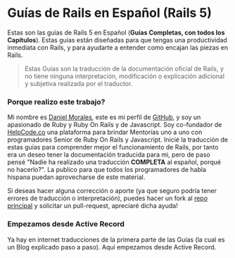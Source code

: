 # Guías de Rails en Español \(Rails 5\)

Estas son las guías de Rails 5 en Español \(**Guías Completas, con todos los Capítulos**\). Estas guías están diseñadas para que tengas una productividad inmediata con Rails, y para ayudarte a entender como encajan las piezas en Rails.

> Estas Guías son la traducción de la documentación oficial de Rails, y no tiene ninguna interpretación, modificación o explicación adicional y subjetiva realizada por el traductor.

### Porque realizo este trabajo?

Mi nombre es [Daniel Morales](http://www.danielmorales.co), este es mi perfil de [GitHub](https://github.com/danielmoralesp), y soy un apasionado de Ruby y Ruby On Rails y de Javascript. Soy co-fundador de [HelpCode.co](https://helpcode.co/) una plataforma para brindar Mentorías uno a uno con programadores Senior de Ruby On Rails y Javascript. Inicié la traducción de estas guías para comprender mejor el funcionamiento de Rails, por tanto era un deseo tener la documentación traducida para mi, pero de paso pensé "Nadie ha realizado una traducción **COMPLETA** al español, porqué no hacerlo?".  La publico para que todos los programadores de habla hispana puedan aprovecharse de este material.

Si deseas hacer alguna corrección o aporte \(ya que seguro podría tener errores de traducción o interpretación\), puedes hacer un fork al [repo principal](https://github.com/danielmoralesp/guias-de-rails-espanol) y solicitar un pull-request, apreciaré dicha ayuda!

### Empezamos desde Active Record

Ya hay en internet traducciones de la primera parte de las Guías \(la cual es un Blog explicado paso a paso\). Aquí empezamos desde Active Record.

